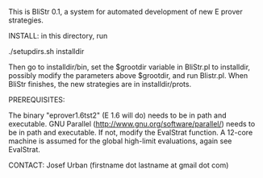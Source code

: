 This is BliStr 0.1, a system for automated development of new E prover
strategies.

INSTALL: in this directory, run

 ./setupdirs.sh installdir

Then go to installdir/bin, set the $grootdir variable in BliStr.pl to
installdir, possibly modify the parameters above $grootdir, and run
Blistr.pl. When BliStr finishes, the new strategies are in
installdir/prots.

PREREQUISITES:

The binary "eprover1.6tst2" (E 1.6 will do) needs to be in path and
executable. GNU Parallel (http://www.gnu.org/software/parallel/) needs
to be in path and executable. If not, modify the EvalStrat function. A
12-core machine is assumed for the global high-limit evaluations,
again see EvalStrat.

CONTACT: Josef Urban (firstname dot lastname at gmail dot com)
